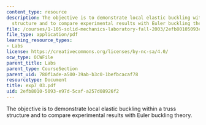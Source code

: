 ```yaml
---
content_type: resource
description: The objective is to demonstrate local elastic buckling within a truss
  structure and to compare experimental results with Euler buckling theory.
file: /courses/1-105-solid-mechanics-laboratory-fall-2003/2efb80105093e97d5cafa257d08926f2_exp7_03.pdf
file_type: application/pdf
learning_resource_types:
- Labs
license: https://creativecommons.org/licenses/by-nc-sa/4.0/
ocw_type: OCWFile
parent_title: Labs
parent_type: CourseSection
parent_uid: 780f1ade-a500-39ab-b3c0-1befbcacaf78
resourcetype: Document
title: exp7_03.pdf
uid: 2efb8010-5093-e97d-5caf-a257d08926f2
---
```

The objective is to demonstrate local elastic buckling within a truss structure and to compare experimental results with Euler buckling theory.